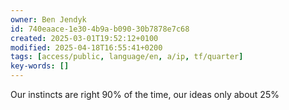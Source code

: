 ```yaml
---
owner: Ben Jendyk
id: 740eaace-1e30-4b9a-b090-30b7878e7c68
created: 2025-03-01T19:52:12+0100
modified: 2025-04-18T16:55:41+0200
tags: [access/public, language/en, a/ip, tf/quarter]
key-words: []
---
```


Our instincts are right 90% of the time, our ideas only about 25%